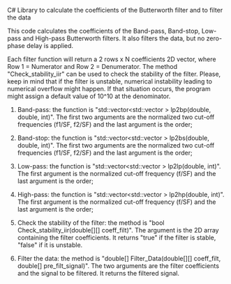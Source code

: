 C# Library to calculate the coefficients of the Butterworth filter and to filter the data

This code calculates the coefficients of the Band-pass, Band-stop, Low-pass and High-pass Butterworth filters.  It also filters the data, but no zero-phase delay is applied.

Each filter function will return a 2 rows x N coefficients 2D vector, where Row 1 = Numerator and Row 2 = Denumerator. The method "Check_stability_iir" can be used to check the stability of the filter. Please, keep in mind that if the filter is unstable, numerical instability leading to numerical overflow might happen. If that situation occurs, the program might assign a default value of 10^10 at the denominator.

1) Band-pass: the function is "std::vector<std::vector<double> > lp2bp(double, double, int)". The first two arguments are the normalized two cut-off frequencies (f1/SF, f2/SF) and the last argument is the order;

2) Band-stop: the function is "std::vector<std::vector<double> > lp2bs(double, double, int)". The first two arguments are the normalized two cut-off frequencies (f1/SF, f2/SF) and the last argument is the order;

3) Low-pass: the function is "std::vector<std::vector<double> > lp2lp(double, int)". The first argument is the normalized cut-off frequency (f/SF) and the last argument is the order;

4) High-pass: the function is "std::vector<std::vector<double> > lp2hp(double, int)". The first argument is the normalized cut-off frequency (f/SF) and the last argument is the order;

5) Check the stability of the filter: the method is "bool Check_stability_iir(double[][] coeff_filt)". The argument is the 2D array containing the filter coefficients. It returns "true" if the filter is stable, "false" if it is unstable. 

6) Filter the data: the method is "double[] Filter_Data(double[][] coeff_filt, double[] pre_filt_signal)". The two arguments are the filter coefficients and the signal to be filtered. It returns the filtered signal.
